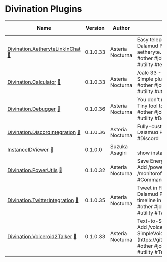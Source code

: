 # Divination Plugins

| Name | Version | Author | Description | Total Downloads |
|------|---------|--------|-------------|-----------------|
| [Divination.AetheryteLinkInChat](https://github.com/horoscope-dev/Dalamud.Divination.AetheryteLinkInChat) [💾](https://dl.starry.blue/testing/Divination.AetheryteLinkInChat) | 0.1.0.33 | Asteria Nocturna | Easy teleport for Mob Hunting<br>Dalamud Plugin to add a link to teleport to the nearest aetheryte. Teleporter plugin required!<br>\#other \#jobs \#ui \#minigames \#inventory \#sound \#social \#utility \#teleporter | n/a |
| [Divination.Calculator](https://github.com/horoscope-dev/Dalamud.Divination.Calculator) [💾](https://dl.starry.blue/testing/Divination.Calculator) | 0.1.0.33 | Asteria Nocturna | /calc 33 - 4<br>Simple plugin to just add /calc command.<br>\#other \#jobs \#ui \#minigames \#inventory \#sound \#social \#utility \#utility | n/a |
| [Divination.Debugger](https://github.com/horoscope-dev/Dalamud.Divination.Debugger) [💾](https://dl.starry.blue/testing/Divination.Debugger) | 0.1.0.36 | Asteria Nocturna | You don't need this unless you are developer.<br>Tiny tool to inspect game...<br>\#other \#jobs \#ui \#minigames \#inventory \#sound \#social \#utility \#Development \#Debug | 1 |
| [Divination.DiscordIntegration](https://github.com/horoscope-dev/Dalamud.Divination.DiscordIntegration) [💾](https://dl.starry.blue/testing/Divination.DiscordIntegration) | 0.1.0.36 | Asteria Nocturna | Fully-customizable Rich Presence Plugin<br>Dalamud Plugin to support Rich Presence for FFXIV.<br>\#Discord | n/a |
| [InstanceIDViewer](https://github.com/horoscope-dev/Dalamud.Divination.InstanceIDViewer) [💾](https://dl.starry.blue/testing/Divination.InstanceIDViewer) | 0.1.0.0 | Suzuka Asagiri | <br>show instance id in chat when instance changed<br> | n/a |
| [Divination.PowerUtils](https://github.com/horoscope-dev/Dalamud.Divination.PowerUtils) [💾](https://dl.starry.blue/testing/Divination.PowerUtils) | 0.1.0.32 | Asteria Nocturna | Save Energy!<br>Add /power save, /power balance, /power perf, /monitoroff commands for power management<br>\#Command | n/a |
| [Divination.TwitterIntegration](https://github.com/horoscope-dev/Dalamud.Divination.TwitterIntegration) [💾](https://dl.starry.blue/testing/Divination.TwitterIntegration) | 0.1.0.35 | Asteria Nocturna | Tweet in FFXIV chat.<br>Dalamud Plugin to add tweet function and Twitter timeline in FFXIV chat<br>\#other \#jobs \#ui \#minigames \#inventory \#sound \#social \#utility \#Twitter | n/a |
| [Divination.Voiceroid2Talker](https://github.com/horoscope-dev/Dalamud.Divination.Voiceroid2Talker) [💾](https://dl.starry.blue/testing/Divination.Voiceroid2Talker) | 0.1.0.33 | Asteria Nocturna | Text-to-Speech for Voiceroid2<br>Add /voiceroid2 command into FFXIV. Require SimpleVoiceroid2Proxy (https://github.com/SlashNephy/SimpleVoiceroid2Proxy).<br>\#other \#jobs \#ui \#minigames \#inventory \#sound \#social \#utility \#Text-to-speech \#Voiceroid | 1 |